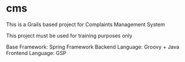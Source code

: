 # cms
This is a Grails based project for Complaints Management System

This project must be used for training purposes only

Base Framework: Spring Framework
Backend Language: Groovy + Java
Frontend Language: GSP
